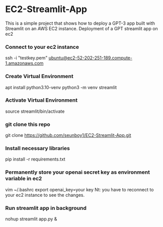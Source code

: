 # EC2-Streamlit-App

This is a simple project that shows how to deploy a GPT-3 app built with Streamlit on an AWS EC2 instance. 
Deployment of a GPT streamlit app on ec2

### Connect to your ec2 instance
ssh -i "testkey.pem" ubuntu@ec2-52-202-251-189.compute-1.amazonaws.com

### Create Virtual Environment
apt install python3.10-venv
python3 -m venv streamlit

### Activate Virtual Environment
source streamlit/bin/activate

### git clone this repo
git clone https://github.com/seunboy1/EC2-Streamlit-App.git

### Install necessary libraries
pip install -r requirements.txt

### Permanently store your openai secret key as environment variable in ec2 
vim ~/.bashrc
export openai_key=your key
Nt: you have to reconnect to your ec2 instance to see the changes.

### Run streamlit app in background
nohup streamlit app.py &


